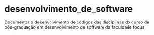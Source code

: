 # desenvolvimento_de_software
Documentar o desenvolvimento de códigos das disciplinas do curso de pós-graduação em desenvolvimento de software da faculdade focus.
